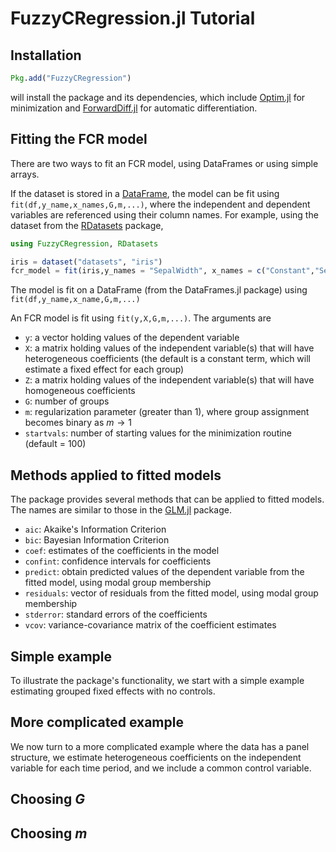 # FuzzyCRegression.jl Tutorial

## Installation

```julia
Pkg.add("FuzzyCRegression")
```
will install the package and its dependencies, which include [Optim.jl](https://julianlsolvers.github.io/Optim.jl/stable/) for minimization and [ForwardDiff.jl](https://juliadiff.org/ForwardDiff.jl/stable/) for automatic differentiation.

## Fitting the FCR model
There are two ways to fit an FCR model, using DataFrames or using simple arrays. 

If the dataset is stored in a [DataFrame](https://dataframes.juliadata.org/stable/), the model can be fit using `fit(df,y_name,x_names,G,m,...)`, where the independent and dependent variables are referenced using their column names. For example, using the dataset from the [RDatasets](https://github.com/JuliaStats/RDatasets.jl) package,

```julia
using FuzzyCRegression, RDatasets

iris = dataset("datasets", "iris")
fcr_model = fit(iris,y_names = "SepalWidth", x_names = c("Constant","SepalLength), G=3, m=1.5)
```

The model is fit on a DataFrame (from the DataFrames.jl package) using `fit(df,y_name,x_name,G,m,...)`

An FCR model is fit using `fit(y,X,G,m,...)`. The arguments are
  - `y`: a vector holding values of the dependent variable
  - `X`: a matrix holding values of the independent variable(s) that will have heterogeneous coefficients (the default is a constant term, which will estimate a fixed effect for each group)
  - `Z`: a matrix holding values of the independent variable(s) that will have homogeneous coefficients
  - `G`: number of groups
  - `m`: regularization parameter (greater than 1), where group assignment becomes binary as $m \rightarrow 1$
  - `startvals`: number of starting values for the minimization routine (default = 100)

 
 ## Methods applied to fitted models
 
 The package provides several methods that can be applied to fitted models. The names are similar to those in the [GLM.jl](https://juliastats.org/GLM.jl/stable/) package.
 
- `aic`: Akaike's Information Criterion
- `bic`: Bayesian Information Criterion
- `coef`: estimates of the coefficients in the model
- `confint`: confidence intervals for coefficients
- `predict`: obtain predicted values of the dependent variable from the fitted model, using modal group membership
- `residuals`: vector of residuals from the fitted model, using modal group membership
- `stderror`: standard errors of the coefficients
- `vcov`: variance-covariance matrix of the coefficient estimates

## Simple example 

To illustrate the package's functionality, we start with a simple example estimating grouped fixed effects with no controls. 

## More complicated example

We now turn to a more complicated example where the data has a panel structure, we estimate heterogeneous coefficients on the independent variable for each time period, and we include a common control variable. 

## Choosing $G$

## Choosing $m$ 
 

